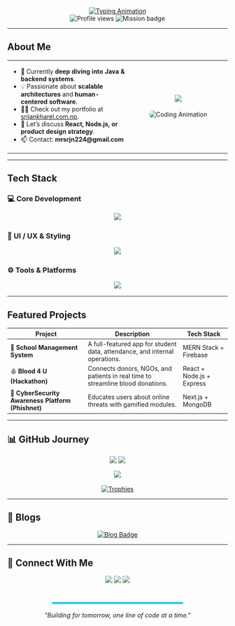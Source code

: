 <div align="center">

  <a href="https://github.com/srjnnn">
    <img src="https://readme-typing-svg.herokuapp.com?font=Fira+Code&pause=1000&color=00C2FF&center=true&vCenter=true&width=480&lines=Hi+👋%2C+I'm+Srijan+Kharel;Full+Stack+Developer+%7C+Visionary+Builder;Turning+Ideas+into+Impact." alt="Typing Animation" />
  </a>

  <br>

  <img src="https://komarev.com/ghpvc/?username=srjnnn&label=Profile%20Views&color=00C2FF&style=flat-square" alt="Profile views" />
  <img src="https://img.shields.io/badge/MISSION-BUILDING_THE_FUTURE-blueviolet?style=flat-square&logo=rocket&logoColor=white" alt="Mission badge" />

</div>

---

##  About Me  

<table>
  <tr>
    <td width="55%">
      <ul>
        <li>🔭 Currently <strong>deep diving into Java & backend systems</strong>.</li>
        <li>💡 Passionate about <strong>scalable architectures</strong> and <strong>human-centered software</strong>.</li>
        <li>👨‍💻 Check out my portfolio at <a href="https://www.srijankharel.com.np">srijankharel.com.np</a>.</li>
        <li>💬 Let’s discuss <strong>React, Node.js, or product design strategy</strong>.</li>
        <li>📫 Contact: <strong>mrsrjn224@gmail.com</strong></li>
      </ul>
    </td>
    <td align="center">
      <img src="https://img.shields.io/badge/Fun%20Fact-Built%20my%20school's%20app%20before%20high%20school!-FF4B4B?style=for-the-badge&logo=github&logoColor=white" />
      <br><br>
      <img src="https://media.giphy.com/media/Q81NCSmQ763gZ58gG9/giphy.gif" alt="Coding Animation" width="220" style="border-radius: 12px;"/>
    </td>
  </tr>
</table>

---

##  Tech Stack  

### 💻 Core Development  
<p align="center">
  <a href="https://reactjs.org/"><img src="https://skillicons.dev/icons?i=react,js,nodejs,java&theme=light" /></a>
</p>

### 🎨 UI / UX & Styling  
<p align="center">
  <a href="https://tailwindcss.com/"><img src="https://skillicons.dev/icons?i=tailwind,bootstrap,figma&theme=light" /></a>
</p>

### ⚙️ Tools & Platforms  
<p align="center">
  <a href="#"><img src="https://skillicons.dev/icons?i=vscode,git,github,vercel,mongodb&theme=light" /></a>
</p>

---

##  Featured Projects  

| Project | Description | Tech Stack |
|----------|--------------|------------|
| 🏫 **School Management System** | A full-featured app for student data, attendance, and internal operations. | MERN Stack + Firebase |
| 🩸 **Blood 4 U (Hackathon)** | Connects donors, NGOs, and patients in real time to streamline blood donations. | React + Node.js + Express |
| 🧠 **CyberSecurity Awareness Platform (Phishnet)** | Educates users about online threats with gamified modules. | Next.js + MongoDB |

---

## 📊 GitHub Journey  

<p align="center">
  <img src="https://github-readme-stats.vercel.app/api?username=srjnnn&show_icons=true&theme=tokyonight&rank_icon=github&hide_border=true" height="180"/>
  <img src="https://github-readme-streak-stats.herokuapp.com?user=srjnnn&theme=tokyonight&hide_border=true" height="180"/>
</p>

<p align="center">
  <img src="https://github-readme-stats.vercel.app/api/top-langs/?username=srjnnn&layout=compact&theme=tokyonight&hide_border=true" height="180"/>
</p>

<p align="center">
  <a href="https://github.com/ryo-ma/github-profile-trophy">
    <img src="https://github-profile-trophy.vercel.app/?username=srjnnn&theme=matrix&no-frame=true&row=2" alt="Trophies" />
  </a>
</p>

---

## 📝 Blogs  

<p align="center">
  <a href="https://blogs.srijankharel.com.np/" target="_blank">
    <img src="https://img.shields.io/badge/Read%20My%20Blogs-FF5733?style=for-the-badge&logo=hashnode&logoColor=white" alt="Blog Badge" />
  </a>
</p>

---

## 🔗 Connect With Me  

<p align="center">
  <a href="https://linkedin.com/in/srijan-kharel-b0b36033a"><img src="https://skillicons.dev/icons?i=linkedin" width="48"/></a>
  <a href="https://instagram.com/kharel_srijan"><img src="https://skillicons.dev/icons?i=instagram" width="48"/></a>
  <a href="https://fb.com/srijan.kharel.2025"><img src="https://img.icons8.com/?size=100&id=118497&format=png&color=000000" width="48"/></a>
</p>

<div align="center">
  <br>
  <img src="https://github.com/srjnnn/srjnnn/blob/main/assets/line.svg" width="300"/>
  <p><i>"Building for tomorrow, one line of code at a time."</i></p>
</div>
